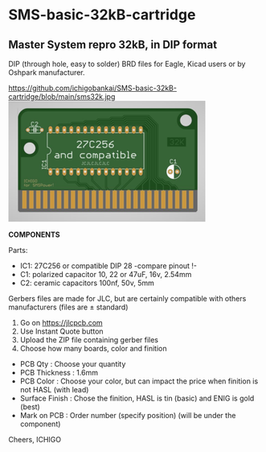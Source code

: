 # SMS-basic-32kB-cartridge
<h2>Master System repro 32kB, in DIP format</h2>

DIP (through hole, easy to solder)
BRD files for Eagle, Kicad users or by Oshpark manufacturer.

https://github.com/ichigobankai/SMS-basic-32kB-cartridge/blob/main/sms32k.jpg
<img src="sms32k.jpg" width="auto" height="240px"/>


<strong>COMPONENTS</strong>

Parts:
* IC1: 27C256 or compatible DIP 28 -compare pinout !-
* C1: polarized capacitor 10, 22 or 47uF, 16v, 2.54mm
* C2: ceramic capacitors 100nf, 50v, 5mm

Gerbers files are made for JLC,
but are certainly compatible with others manufacturers
(files are ± standard)
1. Go on https://jlcpcb.com
2. Use Instant Quote button
3. Upload the ZIP file containing gerber files
4. Choose how many boards, color and finition

* PCB Qty : Choose your quantity
* PCB Thickness : 1.6mm
* PCB Color : Choose your color, but can impact the price when finition is not HASL (with lead)
* Surface Finish : Chose the finition, HASL is tin (basic) and ENIG is gold (best)
* Mark on PCB : Order number (specify position) (will be under the component)

Cheers,
ICHIGO
